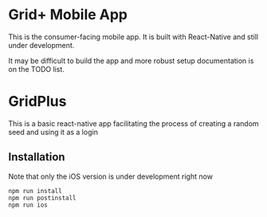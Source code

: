 # Grid+ Mobile App

This is the consumer-facing mobile app. It is built with React-Native and still under development.

It may be difficult to build the app and more robust setup documentation is on the TODO list.
#  GridPlus

This is a basic react-native app facilitating the process of creating a random seed and using it as a login

## Installation

Note that only the iOS version is under development right now

```
npm run install
npm run postinstall
npm run ios
```
